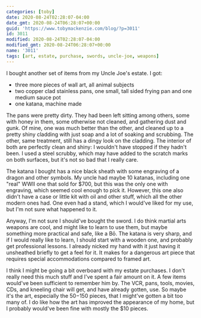 ```yaml
---
categories: [toby]
date: 2020-08-24T02:28:07-04:00
date_gmt: 2020-08-24T06:28:07+00:00
guid: 'https://www.tobymackenzie.com/blog/?p=3011'
id: 3011
modified: 2020-08-24T02:28:07-04:00
modified_gmt: 2020-08-24T06:28:07+00:00
name: '3011'
tags: [art, estate, purchase, swords, uncle-joe, weapons]
---
```


I bought another set of items from my Uncle Joe's estate.<!--more-->  I got:

- three more pieces of wall art, all animal subjects
- two copper clad stainless pans, one small, tall sided frying pan and one medium sauce pot
- one katana, machine made

The pans were pretty dirty.  They had been left sitting among others, some with honey in them, some otherwise not cleaned, and gathering dust and gunk.  Of mine, one was much better than the other, and cleaned up to a pretty shiny cladding with just soap and a lot of soaking and scrubbing.  The other, same treatment, still has a dingy look on the cladding.  The interior of both are perfectly clean and shiny:  I wouldn't have stopped if they hadn't been.  I used a steel scrubby, which may have added to the scratch marks on both surfaces, but it's not so bad that I really care.

The katana I bought has a nice black sheath with some engraving of a dragon and other symbols.  My uncle had maybe 10 katanas, including one "real" WWII one that sold for $700, but this was the only one with engraving, which seemed cool enough to pick it.  However, this one also didn't have a case or little kit with oil and other stuff, which all the other modern ones had.  One even had a stand, which I would've liked for my use, but I'm not sure what happened to it.

Anyway, I'm not sure I should've bought the sword.  I do think martial arts weapons are cool, and might like to learn to use them, but maybe something more practical and safe, like a Bō.  The katana is very sharp, and if I would really like to learn, I should start with a wooden one, and probably get professional lessons.  I already nicked my hand with it just having it unsheathed briefly to get a feel for it.  It makes for a dangerous art piece that requires special accommodations compared to framed art.

I think I might be going a bit overboard with my estate purchases.  I don't really need this much stuff and I've spent a fair amount on it.  A few items would've been sufficient to remember him by.  The VCR, pans, tools, movies, CDs, and kneeling chair will get, and have already gotten, use.  So maybe it's the art, especially the $50-$150 pieces, that I might've gotten a bit too many of.  I do like how the art has improved the appearance of my home, but I probably would've been fine with mostly the $10 pieces.
